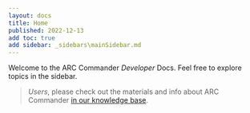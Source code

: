 ```yaml
---
layout: docs
title: Home
published: 2022-12-13
add toc: true
add sidebar: _sidebars\mainSidebar.md
---
```


Welcome to the ARC Commander *Developer* Docs. Feel free to explore topics in the sidebar.

> *Users*, please check out the materials and info about ARC Commander [in our knowledge base](https://nfdi4plants.org/nfdi4plants.knowledgebase/docs/implementation/ArcCommander.html).
